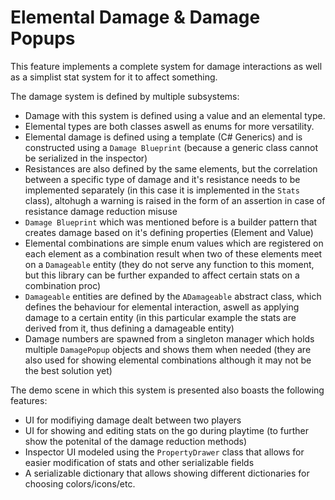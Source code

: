 # Elemental Damage & Damage Popups

This feature implements a complete system for damage interactions as well as a simplist stat system for it to affect something.

The damage system is defined by multiple subsystems:

- Damage with this system is defined using a value and an elemental type.
- Elemental types are both classes aswell as enums for more versatility.
- Elemental damage is defined using a template (C# Generics) and is constructed using a `Damage Blueprint` (because a generic class cannot be serialized in the inspector)
- Resistances are also defined by the same elements, but the correlation between a specific type of damage and it's resistance needs to be implemented separately (in this case it is implemented in the `Stats` class), altohugh a warning is raised in the form of an assertion in case of resistance damage reduction misuse
- `Damage Blueprint` which was mentioned before is a builder pattern that creates damage based on it's defining properties (Element and Value)
- Elemental combinations are simple enum values which are registered on each element as a combination result when two of these elements meet on a `Damageable` entity (they do not serve any function to this moment, but this library can be further expanded to affect certain stats on a combination proc)
- `Damageable` entities are defined by the `ADamageable` abstract class, which defines the behaviour for elemental interaction, aswell as applying damage to a certain entity (in this particular example the stats are derived from it, thus defining a damageable entity)
- Damage numbers are spawned from a singleton manager which holds multiple `DamagePopup` objects and shows them when needed (they are also used for showing elemental combinations although it may not be the best solution yet)

The demo scene in which this system is presented also boasts the following features:
- UI for modifiying damage dealt between two players
- UI for showing and editing stats on the go during playtime (to further show the potenital of the damage reduction methods)
- Inspector UI modeled using the `PropertyDrawer` class that allows for easier modification of stats and other serializable fields
- A serializable dictionary that allows showing different dictionaries for choosing colors/icons/etc.